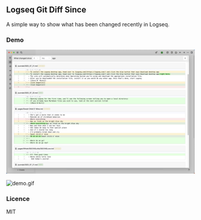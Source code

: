 ## Logseq Git Diff Since

 A simple way to show what has been changed recently in Logseq.

### Demo

![demo.jpg](demo.jpg)

![demo.gif](demo.gif)

### Licence

MIT
